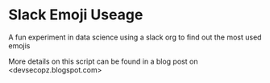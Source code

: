 # Slack Emoji Useage

A fun experiment in data science using a slack org to find out the most used emojis

More details on this script can be found in a blog post on <devsecopz.blogspot.com>
